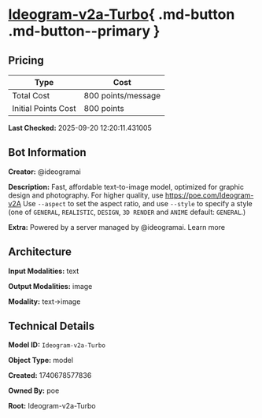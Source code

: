 # [Ideogram-v2a-Turbo](https://poe.com/Ideogram-v2a-Turbo){ .md-button .md-button--primary }

## Pricing

| Type | Cost |
|------|------|
| Total Cost | 800 points/message |
| Initial Points Cost | 800 points |

**Last Checked:** 2025-09-20 12:20:11.431005


## Bot Information

**Creator:** @ideogramai

**Description:** Fast, affordable text-to-image model, optimized for graphic design and photography. For higher quality, use https://poe.com/Ideogram-v2A
Use `--aspect` to set the aspect ratio, and use `--style` to specify a style (one of `GENERAL`, `REALISTIC`, `DESIGN`, `3D RENDER` and `ANIME` default: `GENERAL`.)

**Extra:** Powered by a server managed by @ideogramai. Learn more


## Architecture

**Input Modalities:** text

**Output Modalities:** image

**Modality:** text->image


## Technical Details

**Model ID:** `Ideogram-v2a-Turbo`

**Object Type:** model

**Created:** 1740678577836

**Owned By:** poe

**Root:** Ideogram-v2a-Turbo
